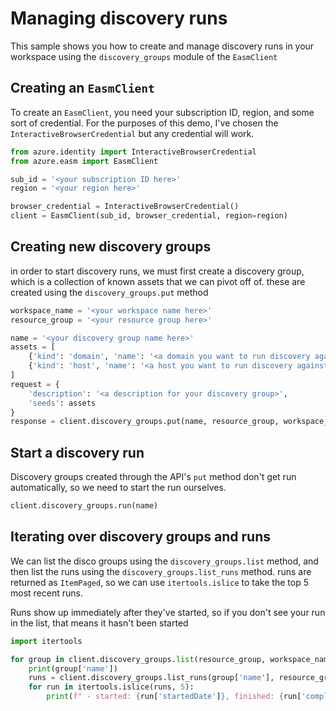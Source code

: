 # Managing discovery runs

This sample shows you how to create and manage discovery runs in your workspace using the `discovery_groups` module of the `EasmClient` 

## Creating an `EasmClient`

To create an `EasmClient`, you need your subscription ID, region, and some sort of credential. For the purposes of this demo, I've chosen the `InteractiveBrowserCredential` but any credential will work.

```python 
from azure.identity import InteractiveBrowserCredential
from azure.easm import EasmClient

sub_id = '<your subscription ID here>'
region = '<your region here>'

browser_credential = InteractiveBrowserCredential()
client = EasmClient(sub_id, browser_credential, region=region)
```

## Creating new discovery groups

in order to start discovery runs, we must first create a discovery group, which is a collection of known assets that we can pivot off of. these are created using the `discovery_groups.put` method
```python
workspace_name = '<your workspace name here>'
resource_group = '<your resource group here>'

name = '<your discovery group name here>'
assets = [
    {'kind': 'domain', 'name': '<a domain you want to run discovery against>'},
    {'kind': 'host', 'name': '<a host you want to run discovery against>')
]
request = {
	'description': '<a description for your discovery group>', 
	'seeds': assets
}
response = client.discovery_groups.put(name, resource_group, workspace_name, request)
```

## Start a discovery run

Discovery groups created through the API's `put` method don't get run automatically, so we need to start the run ourselves.

```python
client.discovery_groups.run(name)
```

## Iterating over discovery groups and runs

We can list the disco groups using the `discovery_groups.list` method, and then list the runs using the `discovery_groups.list_runs` method. runs are returned as `ItemPaged`, so we can use `itertools.islice` to take the top 5 most recent runs.

Runs show up immediately after they've started, so if you don't see your run in the list, that means it hasn't been started

``` python
import itertools

for group in client.discovery_groups.list(resource_group, workspace_name):
    print(group['name'])
    runs = client.discovery_groups.list_runs(group['name'], resource_group, workspace_name)
    for run in itertools.islice(runs, 5):
        print(f" - started: {run['startedDate']}, finished: {run['completedDate']}, assets found: {run['totalAssetsFoundCount']}")
```

